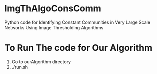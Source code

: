 # ImgThAlgoConsComm
Python code for Identifying Constant Communities in Very Large Scale Networks Using Image Thresholding Algorithms
# To Run The code for Our Algorithm
1. Go to ourAlgorithm directory
2. ./run.sh
